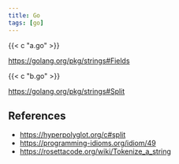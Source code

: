 ```yaml
---
title: Go
tags: [go]
---
```


{{< c "a.go" >}}

<https://golang.org/pkg/strings#Fields>

{{< c "b.go" >}}

<https://golang.org/pkg/strings#Split>

## References

- <https://hyperpolyglot.org/c#split>
- <https://programming-idioms.org/idiom/49>
- <https://rosettacode.org/wiki/Tokenize_a_string>
